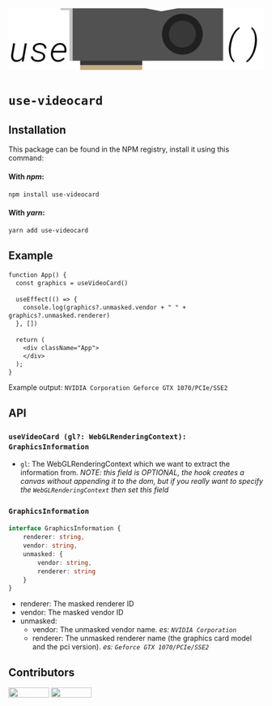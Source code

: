 ![](assets/logo.svg)

# `use-videocard`

## Installation
This package can be found in the NPM registry, install it using this command:
#### With _npm_:
```
npm install use-videocard
```

#### With _yarn_:
```
yarn add use-videocard
```

## Example
```tsx
function App() {
  const graphics = useVideoCard()

  useEffect(() => {
    console.log(graphics?.unmasked.vendor + " " + graphics?.unmasked.renderer)
  }, [])

  return (
    <div className="App">
    </div>
  );
}
```

Example output: `NVIDIA Corporation Geforce GTX 1070/PCIe/SSE2`

## API
### `useVideoCard (gl?: WebGLRenderingContext): GraphicsInformation`
- `gl`: The WebGLRenderingContext which we want to extract the information from. _NOTE: this field is *OPTIONAL*, the hook creates a canvas without appending it to the dom, but if you really want to specify the `WebGLRenderingContext` then set this field_

### `GraphicsInformation`
```ts
interface GraphicsInformation {
    renderer: string,
    vendor: string,
    unmasked: {
        vendor: string,
        renderer: string
    }
}
```

- renderer: The masked renderer ID
- vendor: The masked vendor ID
- unmasked:
  - vendor: The unmasked vendor name. _es: `NVIDIA Corporation`_
  - renderer: The unmasked renderer name (the graphics card model and the pci version). _es: `Geforce GTX 1070/PCIe/SSE2`_

## Contributors
<a href="https://github.com/BRA1L0R"><img style="height:auto;" alt="" src="https://avatars2.githubusercontent.com/u/17928339?s=460&u=f7f92a4673f1286094c282b3ee7b46076527ac72&v=4" width="80" height="80"><a/>
<a href="https://github.com/talentlessguy"><img style="height:auto;" alt="" src="https://avatars3.githubusercontent.com/u/35937217?s=460&amp;u=d8f2691645359f6499cd3ded31b22c202e08d00e&amp;v=4" width="80" height="80"><a/>
